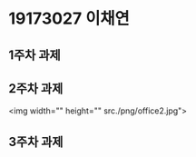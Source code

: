 # 19173027 이채연

## 1주차 과제

## 2주차 과제
 <img width="" height="" src./png/office2.jpg"></img>
## 3주차 과제
